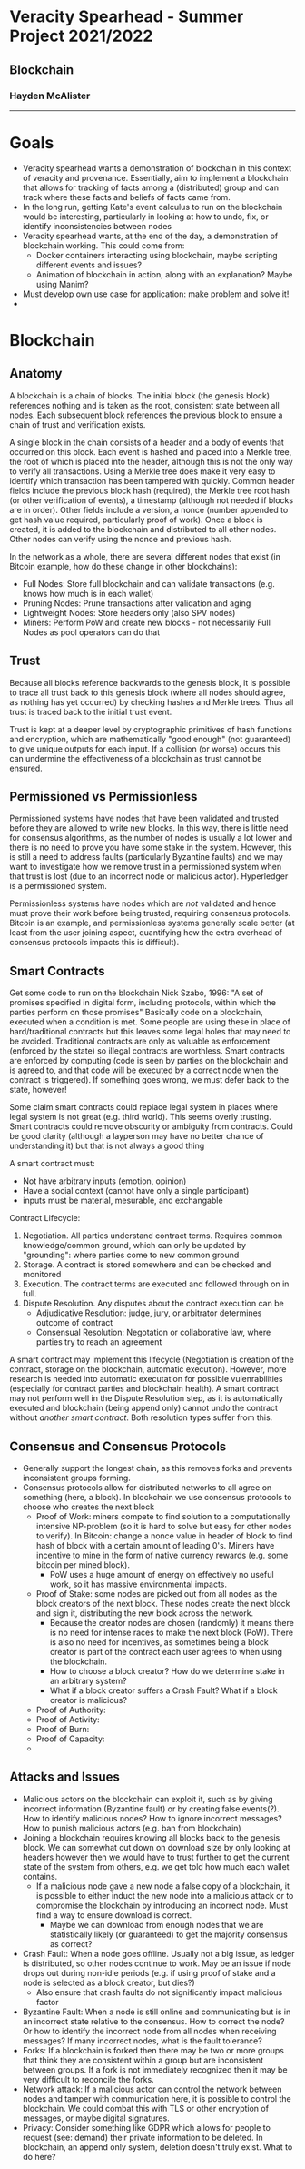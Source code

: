 # Veracity Spearhead - Summer Project 2021/2022
## Blockchain
### Hayden McAlister
---
# Goals
- Veracity spearhead wants a demonstration of blockchain in this context of veracity and provenance. Essentially, aim to implement a blockchain that allows for tracking of facts among a (distributed) group and can track where these facts and beliefs of facts came from.
- In the long run, getting Kate's event calculus to run on the blockchain would be interesting, particularly in looking at how to undo, fix, or identify inconsistencies between nodes
- Veracity spearhead wants, at the end of the day, a demonstration of blockchain working. This could come from:
  - Docker containers interacting using blockchain, maybe scripting different events and issues?
  - Animation of blockchain in action, along with an explanation? Maybe using Manim?
- Must develop own use case for application: make problem and solve it!
- 
# Blockchain
## Anatomy
A blockchain is a chain of blocks. The initial block (the genesis block) references nothing and is taken as the root, consistent state between all nodes. Each subsequent block references the previous block to ensure a chain of trust and verification exists.

A single block in the chain consists of a header and a body of events that occurred on this block. Each event is hashed and placed into a Merkle tree, the root of which is placed into the header, although this is not the only way to verify all transactions. Using a Merkle tree does make it very easy to identify which transaction has been tampered with quickly. Common header fields include the previous block hash (required), the Merkle tree root hash (or other verification of events), a timestamp (although not needed if blocks are in order). Other fields include a version, a nonce (number appended to get hash value required, particularly proof of work). Once a block is created, it is added to the blockchain and distributed to all other nodes. Other nodes can verify using the nonce and previous hash.

In the network as a whole, there are several different nodes that exist (in Bitcoin example, how do these change in other blockchains):
- Full Nodes: Store full blockchain and can validate transactions (e.g. knows how much is in each wallet)
- Pruning Nodes: Prune transactions after validation and aging
- Lightweight Nodes: Store headers only (also SPV nodes)
- Miners: Perform PoW and create new blocks - not necessarily Full Nodes as pool operators can do that


## Trust
Because all blocks reference backwards to the genesis block, it is possible to trace all trust back to this genesis block (where all nodes should agree, as nothing has yet occurred) by checking hashes and Merkle trees. Thus all trust is traced back to the initial trust event.

Trust is kept at a deeper level by cryptographic primitives of hash functions and encryption, which are mathematically "good enough" (not guaranteed) to give unique outputs for each input. If a collision (or worse) occurs this can undermine the effectiveness of a blockchain as trust cannot be ensured.

## Permissioned vs Permissionless
Permissioned systems have nodes that have been validated and trusted before they are allowed to write new blocks. In this way, there is little need for consensus algorithms, as the number of nodes is usually a lot lower and there is no need to prove you have some stake in the system. However, this is still a need to address faults (particularly Byzantine faults) and we may want to investigate how we remove trust in a permissioned system when that trust is lost (due to an incorrect node or malicious actor). Hyperledger is a permissioned system.

Permissionless systems have nodes which are *not* validated and hence must prove their work before being trusted, requiring consensus protocols. Bitcoin is an example, and permissionless systems generally scale better (at least from the user joining aspect, quantifying how the extra overhead of consensus protocols impacts this is difficult).

## Smart Contracts
Get some code to run on the blockchain
Nick Szabo, 1996: "A set of promises specified in digital form, including protocols, within which the parties perform on those promises"
Basically code on a blockchain, executed when a condition is met. Some people are using these in place of hard/traditional contracts but this leaves some legal holes that may need to be avoided. Traditional contracts are only as valuable as enforcement (enforced by the state) so illegal contracts are worthless. Smart contracts are enforced by computing (code is seen by parties on the blockchain and is agreed to, and that code will be executed by a correct node when the contract is triggered). If something goes wrong, we must defer back to the state, however!

Some claim smart contracts could replace legal system in places where legal system is not great (e.g. third world). This seems overly trusting.
Smart contracts could remove obscurity or ambiguity from contracts. Could be good clarity (although a layperson may have no better chance of understanding it) but that is not always a good thing

A smart contract must:
- Not have arbitrary inputs (emotion, opinion)
- Have a social context (cannot have only a single participant)
- inputs must be material, mesurable, and exchangable

Contract Lifecycle:
1. Negotiation. All parties understand contract terms. Requires common
   knowledge/common ground, which can only be updated by "grounding":
   where parties come to new common ground
2. Storage. A contract is stored somewhere and can be checked and monitored
3. Execution. The contract terms are executed and followed through on in
   full.
4. Dispute Resolution. Any disputes about the contract execution can be
    - Adjudicative Resolution: judge, jury, or arbitrator determines outcome of
      contract
    - Consensual Resolution: Negotation or collaborative law, where parties try
      to reach an agreement

A smart contract may implement this lifecycle (Negotiation is creation of the
contract, storage on the blockchain, automatic execution). However, more
research is needed into automatic executation for possible vulenrabilities
(especially for contract parties and blockchain health). A smart contract may
not perform well in the Dispute Resolution step, as it is automatically
executed and blockchain (being append only) cannot undo the contract without
*another smart contract*. Both resolution types suffer from this.

## Consensus and Consensus Protocols
- Generally support the longest chain, as this removes forks and prevents inconsistent groups forming.
- Consensus protocols allow for distributed networks to all agree on something (here, a block). In blockchain we use consensus protocols to choose who creates the next block
  - Proof of Work: miners compete to find solution to a computationally intensive NP-problem (so it is hard to solve but easy for other nodes to verify). In Bitcoin: change a nonce value in header of block to find hash of block with a certain amount of leading 0's. Miners have incentive to mine in the form of native currency rewards (e.g. some bitcoin per mined block).
    - PoW uses a huge amount of energy on effectively no useful work, so it has massive environmental impacts.
  - Proof of Stake: some nodes are picked out from all nodes as the block creators of the next block. These nodes create the next block and sign it, distributing the new block across the network.
    - Because the creator nodes are chosen (randomly) it means there is no need for intense races to make the next block (PoW). There is also no need for incentives, as sometimes being a block creator is part of the contract each user agrees to when using the blockchain.
    - How to choose a block creator? How do we determine stake in an arbitrary system?
    - What if a block creator suffers a Crash Fault? What if a block creator is malicious? 
  - Proof of Authority: 
  - Proof of Activity:
  - Proof of Burn: 
  - Proof of Capacity:
  - 
## Attacks and Issues
- Malicious actors on the blockchain can exploit it, such as by giving incorrect information (Byzantine fault) or by creating false events(?). How to identify malicious nodes? How to ignore incorrect messages? How to punish malicious actors (e.g. ban from blockchain)
- Joining a blockchain requires knowing all blocks back to the genesis block. We can somewhat cut down on download size by only looking at headers however then we would have to trust further to get the current state of the system from others, e.g. we get told how much each wallet contains.
  - If a malicious node gave a new node a false copy of a blockchain, it is possible to either induct the new node into a malicious attack or to compromise the blockchain by introducing an incorrect node. Must find a way to ensure download is correct.
    - Maybe we can download from enough nodes that we are statistically likely (or guaranteed) to get the majority consensus as correct?
- Crash Fault: When a node goes offline. Usually not a big issue, as ledger is distributed, so other nodes continue to work. May be an issue if node drops out during non-idle periods (e.g. if using proof of stake and a node is selected as a block creator, but dies?)
  - Also ensure that crash faults do not significantly impact malicious factor
- Byzantine Fault: When a node is still online and communicating but is in an incorrect state relative to the consensus. How to correct the node? Or how to identify the incorrect node from all nodes when receiving messages? If many incorrect nodes, what is the fault tolerance?
- Forks: If a blockchain is forked then there may be two or more groups that think they are consistent within a group but are inconsistent between groups. If a fork is not immediately recognized then it may be very difficult to reconcile the forks.
- Network attack: If a malicious actor can control the network between nodes and tamper with communication here, it is possible to control the blockchain. We could combat this with TLS or other encryption of messages, or maybe digital signatures. 
- Privacy: Consider something like GDPR which allows for people to request (see: demand) their private information to be deleted. In blockchain, an append only system, deletion doesn't truly exist. What to do here?
